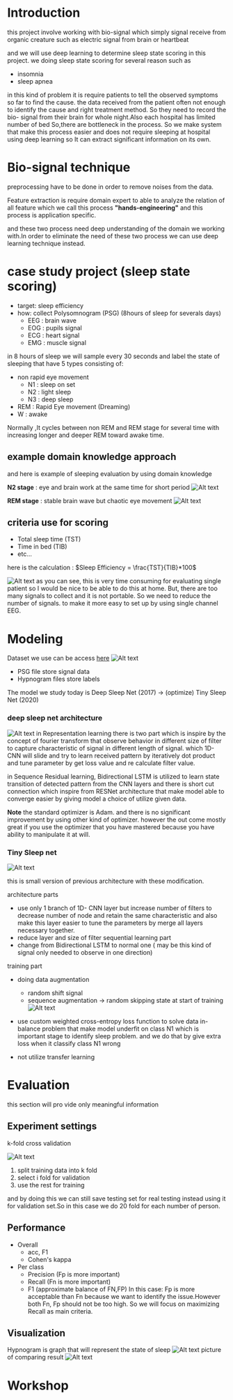 # Introduction
this project involve working with bio-signal which simply signal receive from organic creature such as electric signal from brain or heartbeat

and we will use deep learning to determine sleep state scoring in this project.
we doing sleep state scoring for several reason such as
- insomnia
- sleep apnea

in this kind of problem it is require patients to tell the observed symptoms so far to find the cause. the data received from the patient often not enough to identify the cause and right treatment method. So they need to record the bio- signal from their brain for whole night.Also each hospital has limited number of bed So,there are bottleneck in the process. So we make system that make this process easier and does not require sleeping at hospital using deep learning so It can extract significant information on its own.

# Bio-signal technique
preprocessing have to be done in order to remove noises from the data.

Feature extraction is require domain expert to able to analyze the relation of all feature which we call this process **"hands-engineering"**  and this process is application specific.

and these two process need deep understanding of the domain we working with.In order to eliminate the need of these two process we can use deep learning technique instead.

# case study project (sleep state scoring)
- target: sleep efficiency
- how: collect Polysomnogram (PSG) (8hours of sleep for severals days)
    - EEG : brain wave
    - EOG : pupils signal
    - ECG : heart signal
    - EMG : muscle signal

in 8 hours of sleep we will sample every 30 seconds and label the state of sleeping that have 5 types consisting of:
- non rapid eye movement
    - N1 : sleep on set
    - N2 : light sleep
    - N3 : deep sleep
- REM : Rapid Eye movement (Dreaming)
- W : awake

Normally ,It cycles between non REM and REM stage for several time with increasing longer and deeper REM toward awake time.
## example domain knowledge approach
and here is example of sleeping evaluation by using domain knowledge

**N2 stage** : eye and brain work at the same time for short period
![Alt text](image.png)

**REM stage** : stable brain wave but chaotic eye movement
![Alt text](image-1.png)

## criteria use for scoring
- Total sleep time (TST)
- Time in bed (TIB)
- etc...

here is the calculation : $Sleep Efficiency = \frac{TST}{TIB}*100$ 

![Alt text](image-2.png)
as you can see, this is very time consuming for evaluating single patient so I would be nice to be able to do this at home. But, there are too many signals to collect and it is not portable. So we need to reduce the number of signals. to make it more easy to set up by using single channel EEG.

# Modeling 
Dataset we use can be access [here](https://physionet.org/content/sleep-edfx/1.0.0/) 
![Alt text](image-3.png)
- PSG file store signal data
- Hypnogram files store labels

The model we study today is Deep Sleep Net (2017) -> (optimize) Tiny Sleep Net (2020)
### deep sleep net architecture
![Alt text](image-4-1.png)
in Representation learning there is two part which is inspire by the concept of fourier transform that observe behavior in different size of filter to capture characteristic of signal in different length of signal. which 1D-CNN will slide and try to learn received pattern by iteratively dot product and tune parameter by get loss value and re calculate filter value.

in Sequence Residual learning, Bidirectional LSTM is utilized to learn state transition of detected pattern from the CNN layers and there is short cut connection  which inspire from RESNet architecture that make model able to converge easier by giving model a choice of utilize given data.

**Note** the standard optimizer is Adam. and there is no significant improvement by using other kind of optimizer. however the out come mostly great if you use the optimizer that you have mastered because you have ability to manipulate it at will.
### Tiny Sleep net 
![Alt text](image-4-2.png)

this is small version of previous architecture with these modification.

architecture parts
- use only 1 branch of 1D- CNN layer but increase number of filters to decrease number of node and retain the same characteristic and also make this layer easier to tune the parameters by merge all layers necessary together.
- reduce layer and size of filter sequential learning part
- change from Bidirectional LSTM to normal one ( may be this kind of signal only needed to observe in one direction)

training part
- doing data augmentation
    - random shift signal
    - sequence augmentation -> random skipping state at start of training
    ![Alt text](image-4.png)

- use custom weighted cross-entropy loss function to solve data in-balance problem that make model underfit on class N1 which is important stage to identify sleep problem. and we do that by give extra loss when it classify class N1 wrong
- not utilize transfer learning

# Evaluation
this section will  pro vide only meaningful information
## Experiment settings
 k-fold cross validation

 ![Alt text](image-5.png)
 1. split training data into k fold
 2. select i fold for validation
 3. use the rest for training

 and by doing this we can still save testing set for real testing instead using it for validation set.So in this case we do 20 fold for each number of person.
## Performance
- Overall
    - acc, F1
    - Cohen's kappa
- Per class
    - Precision (Fp is more important)
    - Recall (Fn is more important)
    - F1 (approximate balance of FN,FP)
In this case: Fp is more acceptable than Fn because we want to identify the issue.However both Fn, Fp should not be too high. So we will focus on maximizing Recall as main criteria.
## Visualization
Hypnogram is graph that will represent the state of sleep
![Alt text](image-6.png)
picture of comparing result
![Alt text](image-7.png)
# Workshop